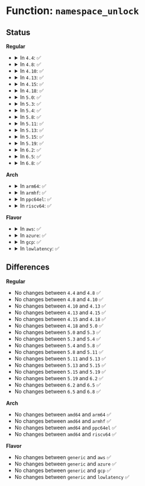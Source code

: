 # Function: <code>namespace_unlock</code>

## Status
<b>Regular</b>
<ul>
<li>
<details>
<summary>In <code>4.4</code>: ✅</summary>

```c
void namespace_unlock();
```

**Collision:** Unique Static

**Inline:** No

**Transformation:** False

**Instances:**

```
In fs/namespace.c (ffffffff8122bc40)
Location: fs/namespace.c:1339
Inline: False
Direct callers:
  - fs/namespace.c:mnt_set_expiry
  - fs/namespace.c:mark_mounts_for_expiry
  - fs/namespace.c:unlock_mount
  - fs/namespace.c:do_umount
  - fs/namespace.c:lock_mount
  - fs/namespace.c:lock_mount
  - fs/namespace.c:__detach_mounts
  - fs/namespace.c:__detach_mounts
  - fs/namespace.c:collect_mounts
  - fs/namespace.c:collect_mounts
  - fs/namespace.c:drop_collected_mounts
  - fs/namespace.c:finish_automount
  - fs/namespace.c:do_mount
  - fs/namespace.c:copy_mnt_ns
  - fs/namespace.c:copy_mnt_ns
  - fs/namespace.c:copy_mnt_ns
```
**Symbols:**

```
ffffffff8122bc40-ffffffff8122bcb8: namespace_unlock (STB_LOCAL)
```
</details>
</li>
<li>
<details>
<summary>In <code>4.8</code>: ✅</summary>

```c
void namespace_unlock();
```

**Collision:** Unique Static

**Inline:** No

**Transformation:** False

**Instances:**

```
In fs/namespace.c (ffffffff812543b0)
Location: fs/namespace.c:1339
Inline: False
Direct callers:
  - fs/namespace.c:copy_mnt_ns
  - fs/namespace.c:copy_mnt_ns
  - fs/namespace.c:copy_mnt_ns
  - fs/namespace.c:do_mount
  - fs/namespace.c:mark_mounts_for_expiry
  - fs/namespace.c:mnt_set_expiry
  - fs/namespace.c:finish_automount
  - fs/namespace.c:unlock_mount
  - fs/namespace.c:lock_mount
  - fs/namespace.c:lock_mount
  - fs/namespace.c:drop_collected_mounts
  - fs/namespace.c:collect_mounts
  - fs/namespace.c:collect_mounts
  - fs/namespace.c:__detach_mounts
  - fs/namespace.c:__detach_mounts
  - fs/namespace.c:do_umount
```
**Symbols:**

```
ffffffff812543b0-ffffffff8125442a: namespace_unlock (STB_LOCAL)
```
</details>
</li>
<li>
<details>
<summary>In <code>4.10</code>: ✅</summary>

```c
void namespace_unlock();
```

**Collision:** Unique Static

**Inline:** No

**Transformation:** False

**Instances:**

```
In fs/namespace.c (ffffffff812677c0)
Location: fs/namespace.c:1413
Inline: False
Direct callers:
  - fs/namespace.c:copy_mnt_ns
  - fs/namespace.c:copy_mnt_ns
  - fs/namespace.c:copy_mnt_ns
  - fs/namespace.c:do_mount
  - fs/namespace.c:mark_mounts_for_expiry
  - fs/namespace.c:mnt_set_expiry
  - fs/namespace.c:finish_automount
  - fs/namespace.c:unlock_mount
  - fs/namespace.c:lock_mount
  - fs/namespace.c:lock_mount
  - fs/namespace.c:drop_collected_mounts
  - fs/namespace.c:collect_mounts
  - fs/namespace.c:collect_mounts
  - fs/namespace.c:__detach_mounts
  - fs/namespace.c:do_umount
```
**Symbols:**

```
ffffffff812677c0-ffffffff8126783a: namespace_unlock (STB_LOCAL)
```
</details>
</li>
<li>
<details>
<summary>In <code>4.13</code>: ✅</summary>

```c
void namespace_unlock();
```

**Collision:** Unique Static

**Inline:** No

**Transformation:** False

**Instances:**

```
In fs/namespace.c (ffffffff81274e80)
Location: fs/namespace.c:1355
Inline: False
Direct callers:
  - fs/namespace.c:copy_mnt_ns
  - fs/namespace.c:copy_mnt_ns
  - fs/namespace.c:copy_mnt_ns
  - fs/namespace.c:do_mount
  - fs/namespace.c:mark_mounts_for_expiry
  - fs/namespace.c:mnt_set_expiry
  - fs/namespace.c:finish_automount
  - fs/namespace.c:unlock_mount
  - fs/namespace.c:lock_mount
  - fs/namespace.c:lock_mount
  - fs/namespace.c:drop_collected_mounts
  - fs/namespace.c:collect_mounts
  - fs/namespace.c:collect_mounts
  - fs/namespace.c:__detach_mounts
  - fs/namespace.c:do_umount
```
**Symbols:**

```
ffffffff81274e80-ffffffff81274efa: namespace_unlock (STB_LOCAL)
```
</details>
</li>
<li>
<details>
<summary>In <code>4.15</code>: ✅</summary>

```c
void namespace_unlock();
```

**Collision:** Unique Static

**Inline:** No

**Transformation:** False

**Instances:**

```
In fs/namespace.c (ffffffff81297740)
Location: fs/namespace.c:1420
Inline: False
Direct callers:
  - fs/namespace.c:copy_mnt_ns
  - fs/namespace.c:copy_mnt_ns
  - fs/namespace.c:copy_mnt_ns
  - fs/namespace.c:do_mount
  - fs/namespace.c:mark_mounts_for_expiry
  - fs/namespace.c:mnt_set_expiry
  - fs/namespace.c:finish_automount
  - fs/namespace.c:unlock_mount
  - fs/namespace.c:lock_mount
  - fs/namespace.c:lock_mount
  - fs/namespace.c:drop_collected_mounts
  - fs/namespace.c:collect_mounts
  - fs/namespace.c:collect_mounts
  - fs/namespace.c:__detach_mounts
  - fs/namespace.c:do_umount
```
**Symbols:**

```
ffffffff81297740-ffffffff812977ba: namespace_unlock (STB_LOCAL)
```
</details>
</li>
<li>
<details>
<summary>In <code>4.18</code>: ✅</summary>

```c
void namespace_unlock();
```

**Collision:** Unique Static

**Inline:** No

**Transformation:** False

**Instances:**

```
In fs/namespace.c (ffffffff812bd930)
Location: fs/namespace.c:1446
Inline: False
Direct callers:
  - fs/namespace.c:copy_mnt_ns
  - fs/namespace.c:copy_mnt_ns
  - fs/namespace.c:copy_mnt_ns
  - fs/namespace.c:do_mount
  - fs/namespace.c:mark_mounts_for_expiry
  - fs/namespace.c:mnt_set_expiry
  - fs/namespace.c:finish_automount
  - fs/namespace.c:unlock_mount
  - fs/namespace.c:lock_mount
  - fs/namespace.c:lock_mount
  - fs/namespace.c:drop_collected_mounts
  - fs/namespace.c:collect_mounts
  - fs/namespace.c:collect_mounts
  - fs/namespace.c:ksys_umount
  - fs/namespace.c:__detach_mounts
```
**Symbols:**

```
ffffffff812bd930-ffffffff812bd9aa: namespace_unlock (STB_LOCAL)
```
</details>
</li>
<li>
<details>
<summary>In <code>5.0</code>: ✅</summary>

```c
void namespace_unlock();
```

**Collision:** Unique Static

**Inline:** No

**Transformation:** False

**Instances:**

```
In fs/namespace.c (ffffffff812d2dd0)
Location: fs/namespace.c:1358
Inline: False
Direct callers:
  - fs/namespace.c:copy_mnt_ns
  - fs/namespace.c:copy_mnt_ns
  - fs/namespace.c:copy_mnt_ns
  - fs/namespace.c:do_mount
  - fs/namespace.c:mark_mounts_for_expiry
  - fs/namespace.c:mnt_set_expiry
  - fs/namespace.c:finish_automount
  - fs/namespace.c:unlock_mount
  - fs/namespace.c:lock_mount
  - fs/namespace.c:lock_mount
  - fs/namespace.c:drop_collected_mounts
  - fs/namespace.c:collect_mounts
  - fs/namespace.c:collect_mounts
  - fs/namespace.c:ksys_umount
  - fs/namespace.c:__detach_mounts
```
**Symbols:**

```
ffffffff812d2dd0-ffffffff812d2e4a: namespace_unlock (STB_LOCAL)
```
</details>
</li>
<li>
<details>
<summary>In <code>5.3</code>: ✅</summary>

```c
void namespace_unlock();
```

**Collision:** Unique Static

**Inline:** No

**Transformation:** False

**Instances:**

```
In fs/namespace.c (ffffffff812f1410)
Location: fs/namespace.c:1366
Inline: False
Direct callers:
  - fs/namespace.c:copy_mnt_ns
  - fs/namespace.c:copy_mnt_ns
  - fs/namespace.c:copy_mnt_ns
  - fs/namespace.c:do_mount
  - fs/namespace.c:mark_mounts_for_expiry
  - fs/namespace.c:mnt_set_expiry
  - fs/namespace.c:finish_automount
  - fs/namespace.c:open_detached_copy
  - fs/namespace.c:open_detached_copy
  - fs/namespace.c:unlock_mount
  - fs/namespace.c:lock_mount
  - fs/namespace.c:lock_mount
  - fs/namespace.c:drop_collected_mounts
  - fs/namespace.c:dissolve_on_fput
  - fs/namespace.c:collect_mounts
  - fs/namespace.c:collect_mounts
  - fs/namespace.c:ksys_umount
  - fs/namespace.c:__detach_mounts
```
**Symbols:**

```
ffffffff812f1410-ffffffff812f15ab: namespace_unlock (STB_LOCAL)
```
</details>
</li>
<li>
<details>
<summary>In <code>5.4</code>: ✅</summary>

```c
void namespace_unlock();
```

**Collision:** Unique Static

**Inline:** No

**Transformation:** False

**Instances:**

```
In fs/namespace.c (ffffffff81302fc0)
Location: fs/namespace.c:1366
Inline: False
Direct callers:
  - fs/namespace.c:copy_mnt_ns
  - fs/namespace.c:copy_mnt_ns
  - fs/namespace.c:copy_mnt_ns
  - fs/namespace.c:do_mount
  - fs/namespace.c:mark_mounts_for_expiry
  - fs/namespace.c:mnt_set_expiry
  - fs/namespace.c:finish_automount
  - fs/namespace.c:open_detached_copy
  - fs/namespace.c:open_detached_copy
  - fs/namespace.c:unlock_mount
  - fs/namespace.c:lock_mount
  - fs/namespace.c:lock_mount
  - fs/namespace.c:drop_collected_mounts
  - fs/namespace.c:dissolve_on_fput
  - fs/namespace.c:collect_mounts
  - fs/namespace.c:collect_mounts
  - fs/namespace.c:ksys_umount
  - fs/namespace.c:__detach_mounts
```
**Symbols:**

```
ffffffff81302fc0-ffffffff8130315b: namespace_unlock (STB_LOCAL)
```
</details>
</li>
<li>
<details>
<summary>In <code>5.8</code>: ✅</summary>

```c
void namespace_unlock();
```

**Collision:** Unique Static

**Inline:** No

**Transformation:** False

**Instances:**

```
In fs/namespace.c (ffffffff8133ca80)
Location: fs/namespace.c:1416
Inline: False
Direct callers:
  - fs/namespace.c:copy_mnt_ns
  - fs/namespace.c:copy_mnt_ns
  - fs/namespace.c:copy_mnt_ns
  - fs/namespace.c:do_mount
  - fs/namespace.c:mark_mounts_for_expiry
  - fs/namespace.c:mnt_set_expiry
  - fs/namespace.c:finish_automount
  - fs/namespace.c:finish_automount
  - fs/namespace.c:open_detached_copy
  - fs/namespace.c:open_detached_copy
  - fs/namespace.c:unlock_mount
  - fs/namespace.c:lock_mount
  - fs/namespace.c:lock_mount
  - fs/namespace.c:dissolve_on_fput
  - fs/namespace.c:collect_mounts
  - fs/namespace.c:collect_mounts
  - fs/namespace.c:__detach_mounts
  - fs/namespace.c:do_umount
```
**Symbols:**

```
ffffffff8133ca80-ffffffff8133cc1b: namespace_unlock (STB_LOCAL)
```
</details>
</li>
<li>
<details>
<summary>In <code>5.11</code>: ✅</summary>

```c
void namespace_unlock();
```

**Collision:** Unique Static

**Inline:** No

**Transformation:** False

**Instances:**

```
In fs/namespace.c (ffffffff81348940)
Location: fs/namespace.c:1419
Inline: False
Direct callers:
  - fs/namespace.c:copy_mnt_ns
  - fs/namespace.c:copy_mnt_ns
  - fs/namespace.c:copy_mnt_ns
  - fs/namespace.c:path_mount
  - fs/namespace.c:mark_mounts_for_expiry
  - fs/namespace.c:mnt_set_expiry
  - fs/namespace.c:finish_automount
  - fs/namespace.c:finish_automount
  - fs/namespace.c:open_detached_copy
  - fs/namespace.c:open_detached_copy
  - fs/namespace.c:unlock_mount
  - fs/namespace.c:lock_mount
  - fs/namespace.c:lock_mount
  - fs/namespace.c:dissolve_on_fput
  - fs/namespace.c:collect_mounts
  - fs/namespace.c:collect_mounts
  - fs/namespace.c:__detach_mounts
  - fs/namespace.c:do_umount
```
**Symbols:**

```
ffffffff81348940-ffffffff81348adb: namespace_unlock (STB_LOCAL)
```
</details>
</li>
<li>
<details>
<summary>In <code>5.13</code>: ✅</summary>

```c
void namespace_unlock();
```

**Collision:** Unique Static

**Inline:** No

**Transformation:** False

**Instances:**

```
In fs/namespace.c (ffffffff8134ed10)
Location: fs/namespace.c:1430
Inline: False
Direct callers:
  - fs/namespace.c:copy_mnt_ns
  - fs/namespace.c:copy_mnt_ns
  - fs/namespace.c:copy_mnt_ns
  - fs/namespace.c:path_mount
  - fs/namespace.c:mark_mounts_for_expiry
  - fs/namespace.c:mnt_set_expiry
  - fs/namespace.c:finish_automount
  - fs/namespace.c:finish_automount
  - fs/namespace.c:__do_sys_open_tree
  - fs/namespace.c:__do_sys_open_tree
  - fs/namespace.c:unlock_mount
  - fs/namespace.c:lock_mount
  - fs/namespace.c:lock_mount
  - fs/namespace.c:dissolve_on_fput
  - fs/namespace.c:collect_mounts
  - fs/namespace.c:collect_mounts
  - fs/namespace.c:__detach_mounts
  - fs/namespace.c:do_umount
```
**Symbols:**

```
ffffffff8134ed10-ffffffff8134eeab: namespace_unlock (STB_LOCAL)
```
</details>
</li>
<li>
<details>
<summary>In <code>5.15</code>: ✅</summary>

```c
void namespace_unlock();
```

**Collision:** Unique Static

**Inline:** No

**Transformation:** False

**Instances:**

```
In fs/namespace.c (ffffffff8139cdb0)
Location: fs/namespace.c:1439
Inline: False
Direct callers:
  - fs/namespace.c:copy_mnt_ns
  - fs/namespace.c:copy_mnt_ns
  - fs/namespace.c:copy_mnt_ns
  - fs/namespace.c:path_mount
  - fs/namespace.c:mark_mounts_for_expiry
  - fs/namespace.c:mnt_set_expiry
  - fs/namespace.c:finish_automount
  - fs/namespace.c:finish_automount
  - fs/namespace.c:do_set_group
  - fs/namespace.c:__do_sys_open_tree
  - fs/namespace.c:__do_sys_open_tree
  - fs/namespace.c:unlock_mount
  - fs/namespace.c:lock_mount
  - fs/namespace.c:lock_mount
  - fs/namespace.c:dissolve_on_fput
  - fs/namespace.c:collect_mounts
  - fs/namespace.c:collect_mounts
  - fs/namespace.c:__detach_mounts
  - fs/namespace.c:do_umount
```
**Symbols:**

```
ffffffff8139cdb0-ffffffff8139cf4b: namespace_unlock (STB_LOCAL)
```
</details>
</li>
<li>
<details>
<summary>In <code>5.19</code>: ✅</summary>

```c
void namespace_unlock();
```

**Collision:** Unique Static

**Inline:** No

**Transformation:** False

**Instances:**

```
In fs/namespace.c (ffffffff8141fd00)
Location: fs/namespace.c:1480
Inline: False
Direct callers:
  - fs/namespace.c:__do_sys_pivot_root
  - fs/namespace.c:__do_sys_pivot_root
  - fs/namespace.c:copy_mnt_ns
  - fs/namespace.c:copy_mnt_ns
  - fs/namespace.c:copy_mnt_ns
  - fs/namespace.c:path_mount
  - fs/namespace.c:path_mount
  - fs/namespace.c:mark_mounts_for_expiry
  - fs/namespace.c:mnt_set_expiry
  - fs/namespace.c:finish_automount
  - fs/namespace.c:finish_automount
  - fs/namespace.c:finish_automount
  - fs/namespace.c:do_new_mount
  - fs/namespace.c:do_move_mount
  - fs/namespace.c:do_move_mount
  - fs/namespace.c:do_move_mount
  - fs/namespace.c:do_move_mount
  - fs/namespace.c:do_set_group
  - fs/namespace.c:open_detached_copy
  - fs/namespace.c:open_detached_copy
  - fs/namespace.c:lock_mount
  - fs/namespace.c:lock_mount
  - fs/namespace.c:dissolve_on_fput
  - fs/namespace.c:dissolve_on_fput
  - fs/namespace.c:collect_mounts
  - fs/namespace.c:collect_mounts
  - fs/namespace.c:__detach_mounts
  - fs/namespace.c:do_umount
```
**Symbols:**

```
ffffffff8141fd00-ffffffff8141fea9: namespace_unlock (STB_LOCAL)
```
</details>
</li>
<li>
<details>
<summary>In <code>6.2</code>: ✅</summary>

```c
void namespace_unlock();
```

**Collision:** Unique Static

**Inline:** No

**Transformation:** False

**Instances:**

```
In fs/namespace.c (ffffffff814ac210)
Location: fs/namespace.c:1585
Inline: False
Direct callers:
  - fs/namespace.c:__do_sys_pivot_root
  - fs/namespace.c:__do_sys_pivot_root
  - fs/namespace.c:copy_mnt_ns
  - fs/namespace.c:copy_mnt_ns
  - fs/namespace.c:copy_mnt_ns
  - fs/namespace.c:path_mount
  - fs/namespace.c:path_mount
  - fs/namespace.c:mark_mounts_for_expiry
  - fs/namespace.c:mnt_set_expiry
  - fs/namespace.c:finish_automount
  - fs/namespace.c:finish_automount
  - fs/namespace.c:finish_automount
  - fs/namespace.c:do_new_mount
  - fs/namespace.c:do_move_mount
  - fs/namespace.c:do_move_mount
  - fs/namespace.c:do_move_mount
  - fs/namespace.c:do_move_mount
  - fs/namespace.c:do_set_group
  - fs/namespace.c:open_detached_copy
  - fs/namespace.c:open_detached_copy
  - fs/namespace.c:lock_mount
  - fs/namespace.c:lock_mount
  - fs/namespace.c:dissolve_on_fput
  - fs/namespace.c:dissolve_on_fput
  - fs/namespace.c:collect_mounts
  - fs/namespace.c:collect_mounts
  - fs/namespace.c:__detach_mounts
  - fs/namespace.c:do_umount
```
**Symbols:**

```
ffffffff814ac210-ffffffff814ac3b9: namespace_unlock (STB_LOCAL)
```
</details>
</li>
<li>
<details>
<summary>In <code>6.5</code>: ✅</summary>

```c
void namespace_unlock();
```

**Collision:** Unique Static

**Inline:** No

**Transformation:** False

**Instances:**

```
In fs/namespace.c (ffffffff814e0fe0)
Location: fs/namespace.c:1559
Inline: False
Direct callers:
  - fs/namespace.c:__do_sys_pivot_root
  - fs/namespace.c:__do_sys_pivot_root
  - fs/namespace.c:copy_mnt_ns
  - fs/namespace.c:copy_mnt_ns
  - fs/namespace.c:copy_mnt_ns
  - fs/namespace.c:path_mount
  - fs/namespace.c:path_mount
  - fs/namespace.c:mark_mounts_for_expiry
  - fs/namespace.c:mnt_set_expiry
  - fs/namespace.c:finish_automount
  - fs/namespace.c:finish_automount
  - fs/namespace.c:finish_automount
  - fs/namespace.c:do_new_mount
  - fs/namespace.c:do_move_mount
  - fs/namespace.c:do_move_mount
  - fs/namespace.c:do_move_mount
  - fs/namespace.c:do_set_group
  - fs/namespace.c:open_detached_copy
  - fs/namespace.c:open_detached_copy
  - fs/namespace.c:do_lock_mount
  - fs/namespace.c:do_lock_mount
  - fs/namespace.c:do_lock_mount
  - fs/namespace.c:do_lock_mount
  - fs/namespace.c:dissolve_on_fput
  - fs/namespace.c:dissolve_on_fput
  - fs/namespace.c:collect_mounts
  - fs/namespace.c:collect_mounts
  - fs/namespace.c:__detach_mounts
  - fs/namespace.c:do_umount
```
**Symbols:**

```
ffffffff814e0fe0-ffffffff814e1187: namespace_unlock (STB_LOCAL)
```
</details>
</li>
<li>
<details>
<summary>In <code>6.8</code>: ✅</summary>

```c
void namespace_unlock();
```

**Collision:** Unique Static

**Inline:** No

**Transformation:** False

**Instances:**

```
In fs/namespace.c (ffffffff815150b0)
Location: fs/namespace.c:1556
Inline: False
Direct callers:
  - fs/namespace.c:__do_sys_pivot_root
  - fs/namespace.c:__do_sys_pivot_root
  - fs/namespace.c:copy_mnt_ns
  - fs/namespace.c:copy_mnt_ns
  - fs/namespace.c:copy_mnt_ns
  - fs/namespace.c:path_mount
  - fs/namespace.c:path_mount
  - fs/namespace.c:mark_mounts_for_expiry
  - fs/namespace.c:mnt_set_expiry
  - fs/namespace.c:finish_automount
  - fs/namespace.c:finish_automount
  - fs/namespace.c:finish_automount
  - fs/namespace.c:do_new_mount
  - fs/namespace.c:do_move_mount
  - fs/namespace.c:do_move_mount
  - fs/namespace.c:do_move_mount
  - fs/namespace.c:do_set_group
  - fs/namespace.c:open_detached_copy
  - fs/namespace.c:open_detached_copy
  - fs/namespace.c:do_lock_mount
  - fs/namespace.c:do_lock_mount
  - fs/namespace.c:do_lock_mount
  - fs/namespace.c:do_lock_mount
  - fs/namespace.c:dissolve_on_fput
  - fs/namespace.c:dissolve_on_fput
  - fs/namespace.c:collect_mounts
  - fs/namespace.c:collect_mounts
  - fs/namespace.c:__detach_mounts
  - fs/namespace.c:do_umount
```
**Symbols:**

```
ffffffff815150b0-ffffffff81515257: namespace_unlock (STB_LOCAL)
```
</details>
</li>
</ul>
<b>Arch</b>
<ul>
<li>
<details>
<summary>In <code>arm64</code>: ✅</summary>

```c
void namespace_unlock();
```

**Collision:** Unique Static

**Inline:** No

**Transformation:** False

**Instances:**

```
In fs/namespace.c (ffff8000103b6398)
Location: fs/namespace.c:1366
Inline: False
Direct callers:
  - fs/namespace.c:copy_mnt_ns
  - fs/namespace.c:copy_mnt_ns
  - fs/namespace.c:copy_mnt_ns
  - fs/namespace.c:do_mount
  - fs/namespace.c:do_mount
  - fs/namespace.c:mark_mounts_for_expiry
  - fs/namespace.c:mnt_set_expiry
  - fs/namespace.c:finish_automount
  - fs/namespace.c:__arm64_sys_open_tree
  - fs/namespace.c:__arm64_sys_open_tree
  - fs/namespace.c:unlock_mount
  - fs/namespace.c:lock_mount
  - fs/namespace.c:lock_mount
  - fs/namespace.c:drop_collected_mounts
  - fs/namespace.c:dissolve_on_fput
  - fs/namespace.c:dissolve_on_fput
  - fs/namespace.c:collect_mounts
  - fs/namespace.c:collect_mounts
  - fs/namespace.c:ksys_umount
  - fs/namespace.c:__detach_mounts
```
**Symbols:**

```
ffff8000103b6398-ffff8000103b64f0: namespace_unlock (STB_LOCAL)
```
</details>
</li>
<li>
<details>
<summary>In <code>armhf</code>: ✅</summary>

```c
void namespace_unlock();
```

**Collision:** Unique Static

**Inline:** No

**Transformation:** False

**Instances:**

```
In fs/namespace.c (c05946c8)
Location: fs/namespace.c:1366
Inline: False
Direct callers:
  - fs/namespace.c:copy_mnt_ns
  - fs/namespace.c:copy_mnt_ns
  - fs/namespace.c:copy_mnt_ns
  - fs/namespace.c:do_mount
  - fs/namespace.c:mark_mounts_for_expiry
  - fs/namespace.c:mnt_set_expiry
  - fs/namespace.c:finish_automount
  - fs/namespace.c:__se_sys_open_tree
  - fs/namespace.c:__se_sys_open_tree
  - fs/namespace.c:unlock_mount
  - fs/namespace.c:lock_mount
  - fs/namespace.c:lock_mount
  - fs/namespace.c:drop_collected_mounts
  - fs/namespace.c:dissolve_on_fput
  - fs/namespace.c:collect_mounts
  - fs/namespace.c:collect_mounts
  - fs/namespace.c:__detach_mounts
  - fs/namespace.c:do_umount
```
**Symbols:**

```
c05946c8-c0594838: namespace_unlock (STB_LOCAL)
```
</details>
</li>
<li>
<details>
<summary>In <code>ppc64el</code>: ✅</summary>

```c
void namespace_unlock();
```

**Collision:** Unique Static

**Inline:** No

**Transformation:** False

**Instances:**

```
In fs/namespace.c (c0000000004b29d0)
Location: fs/namespace.c:1366
Inline: False
Direct callers:
  - fs/namespace.c:copy_mnt_ns
  - fs/namespace.c:copy_mnt_ns
  - fs/namespace.c:copy_mnt_ns
  - fs/namespace.c:do_mount
  - fs/namespace.c:mark_mounts_for_expiry
  - fs/namespace.c:mnt_set_expiry
  - fs/namespace.c:finish_automount
  - fs/namespace.c:__se_sys_open_tree
  - fs/namespace.c:__se_sys_open_tree
  - fs/namespace.c:unlock_mount
  - fs/namespace.c:lock_mount
  - fs/namespace.c:lock_mount
  - fs/namespace.c:drop_collected_mounts
  - fs/namespace.c:drop_collected_mounts
  - fs/namespace.c:dissolve_on_fput
  - fs/namespace.c:dissolve_on_fput
  - fs/namespace.c:collect_mounts
  - fs/namespace.c:collect_mounts
  - fs/namespace.c:ksys_umount
  - fs/namespace.c:__detach_mounts
  - fs/namespace.c:__detach_mounts
```
**Symbols:**

```
c0000000004b29d0-c0000000004b2bf8: namespace_unlock (STB_LOCAL)
```
</details>
</li>
<li>
<details>
<summary>In <code>riscv64</code>: ✅</summary>

```c
void namespace_unlock();
```

**Collision:** Unique Static

**Inline:** No

**Transformation:** False

**Instances:**

```
In fs/namespace.c (ffffffe00027906c)
Location: fs/namespace.c:1366
Inline: False
Direct callers:
  - fs/namespace.c:copy_mnt_ns
  - fs/namespace.c:copy_mnt_ns
  - fs/namespace.c:copy_mnt_ns
  - fs/namespace.c:do_mount
  - fs/namespace.c:mark_mounts_for_expiry
  - fs/namespace.c:mnt_set_expiry
  - fs/namespace.c:finish_automount
  - fs/namespace.c:__se_sys_open_tree
  - fs/namespace.c:__se_sys_open_tree
  - fs/namespace.c:unlock_mount
  - fs/namespace.c:lock_mount
  - fs/namespace.c:lock_mount
  - fs/namespace.c:drop_collected_mounts
  - fs/namespace.c:dissolve_on_fput
  - fs/namespace.c:collect_mounts
  - fs/namespace.c:collect_mounts
  - fs/namespace.c:ksys_umount
  - fs/namespace.c:__detach_mounts
```
**Symbols:**

```
ffffffe00027906c-ffffffe000279182: namespace_unlock (STB_LOCAL)
```
</details>
</li>
</ul>
<b>Flavor</b>
<ul>
<li>
<details>
<summary>In <code>aws</code>: ✅</summary>

```c
void namespace_unlock();
```

**Collision:** Unique Static

**Inline:** No

**Transformation:** False

**Instances:**

```
In fs/namespace.c (ffffffff812fb5a0)
Location: fs/namespace.c:1366
Inline: False
Direct callers:
  - fs/namespace.c:copy_mnt_ns
  - fs/namespace.c:copy_mnt_ns
  - fs/namespace.c:copy_mnt_ns
  - fs/namespace.c:do_mount
  - fs/namespace.c:mark_mounts_for_expiry
  - fs/namespace.c:mnt_set_expiry
  - fs/namespace.c:finish_automount
  - fs/namespace.c:open_detached_copy
  - fs/namespace.c:open_detached_copy
  - fs/namespace.c:unlock_mount
  - fs/namespace.c:lock_mount
  - fs/namespace.c:lock_mount
  - fs/namespace.c:drop_collected_mounts
  - fs/namespace.c:dissolve_on_fput
  - fs/namespace.c:collect_mounts
  - fs/namespace.c:collect_mounts
  - fs/namespace.c:ksys_umount
  - fs/namespace.c:__detach_mounts
```
**Symbols:**

```
ffffffff812fb5a0-ffffffff812fb73b: namespace_unlock (STB_LOCAL)
```
</details>
</li>
<li>
<details>
<summary>In <code>azure</code>: ✅</summary>

```c
void namespace_unlock();
```

**Collision:** Unique Static

**Inline:** No

**Transformation:** False

**Instances:**

```
In fs/namespace.c (ffffffff812ec1c0)
Location: fs/namespace.c:1366
Inline: False
Direct callers:
  - fs/namespace.c:copy_mnt_ns
  - fs/namespace.c:copy_mnt_ns
  - fs/namespace.c:copy_mnt_ns
  - fs/namespace.c:do_mount
  - fs/namespace.c:mark_mounts_for_expiry
  - fs/namespace.c:mnt_set_expiry
  - fs/namespace.c:finish_automount
  - fs/namespace.c:open_detached_copy
  - fs/namespace.c:open_detached_copy
  - fs/namespace.c:unlock_mount
  - fs/namespace.c:lock_mount
  - fs/namespace.c:lock_mount
  - fs/namespace.c:drop_collected_mounts
  - fs/namespace.c:dissolve_on_fput
  - fs/namespace.c:collect_mounts
  - fs/namespace.c:collect_mounts
  - fs/namespace.c:ksys_umount
  - fs/namespace.c:__detach_mounts
```
**Symbols:**

```
ffffffff812ec1c0-ffffffff812ec35b: namespace_unlock (STB_LOCAL)
```
</details>
</li>
<li>
<details>
<summary>In <code>gcp</code>: ✅</summary>

```c
void namespace_unlock();
```

**Collision:** Unique Static

**Inline:** No

**Transformation:** False

**Instances:**

```
In fs/namespace.c (ffffffff812f9390)
Location: fs/namespace.c:1366
Inline: False
Direct callers:
  - fs/namespace.c:copy_mnt_ns
  - fs/namespace.c:copy_mnt_ns
  - fs/namespace.c:copy_mnt_ns
  - fs/namespace.c:do_mount
  - fs/namespace.c:mark_mounts_for_expiry
  - fs/namespace.c:mnt_set_expiry
  - fs/namespace.c:finish_automount
  - fs/namespace.c:open_detached_copy
  - fs/namespace.c:open_detached_copy
  - fs/namespace.c:unlock_mount
  - fs/namespace.c:lock_mount
  - fs/namespace.c:lock_mount
  - fs/namespace.c:drop_collected_mounts
  - fs/namespace.c:dissolve_on_fput
  - fs/namespace.c:collect_mounts
  - fs/namespace.c:collect_mounts
  - fs/namespace.c:ksys_umount
  - fs/namespace.c:__detach_mounts
```
**Symbols:**

```
ffffffff812f9390-ffffffff812f952b: namespace_unlock (STB_LOCAL)
```
</details>
</li>
<li>
<details>
<summary>In <code>lowlatency</code>: ✅</summary>

```c
void namespace_unlock();
```

**Collision:** Unique Static

**Inline:** No

**Transformation:** False

**Instances:**

```
In fs/namespace.c (ffffffff8130a6b0)
Location: fs/namespace.c:1366
Inline: False
Direct callers:
  - fs/namespace.c:copy_mnt_ns
  - fs/namespace.c:copy_mnt_ns
  - fs/namespace.c:copy_mnt_ns
  - fs/namespace.c:do_mount
  - fs/namespace.c:mark_mounts_for_expiry
  - fs/namespace.c:mnt_set_expiry
  - fs/namespace.c:finish_automount
  - fs/namespace.c:open_detached_copy
  - fs/namespace.c:open_detached_copy
  - fs/namespace.c:unlock_mount
  - fs/namespace.c:lock_mount
  - fs/namespace.c:lock_mount
  - fs/namespace.c:drop_collected_mounts
  - fs/namespace.c:dissolve_on_fput
  - fs/namespace.c:dissolve_on_fput
  - fs/namespace.c:collect_mounts
  - fs/namespace.c:collect_mounts
  - fs/namespace.c:ksys_umount
  - fs/namespace.c:__detach_mounts
```
**Symbols:**

```
ffffffff8130a6b0-ffffffff8130a84b: namespace_unlock (STB_LOCAL)
```
</details>
</li>
</ul>

## Differences
<b>Regular</b>
<ul>
<li>
No changes between <code>4.4</code> and <code>4.8</code> ✅
</li>
<li>
No changes between <code>4.8</code> and <code>4.10</code> ✅
</li>
<li>
No changes between <code>4.10</code> and <code>4.13</code> ✅
</li>
<li>
No changes between <code>4.13</code> and <code>4.15</code> ✅
</li>
<li>
No changes between <code>4.15</code> and <code>4.18</code> ✅
</li>
<li>
No changes between <code>4.18</code> and <code>5.0</code> ✅
</li>
<li>
No changes between <code>5.0</code> and <code>5.3</code> ✅
</li>
<li>
No changes between <code>5.3</code> and <code>5.4</code> ✅
</li>
<li>
No changes between <code>5.4</code> and <code>5.8</code> ✅
</li>
<li>
No changes between <code>5.8</code> and <code>5.11</code> ✅
</li>
<li>
No changes between <code>5.11</code> and <code>5.13</code> ✅
</li>
<li>
No changes between <code>5.13</code> and <code>5.15</code> ✅
</li>
<li>
No changes between <code>5.15</code> and <code>5.19</code> ✅
</li>
<li>
No changes between <code>5.19</code> and <code>6.2</code> ✅
</li>
<li>
No changes between <code>6.2</code> and <code>6.5</code> ✅
</li>
<li>
No changes between <code>6.5</code> and <code>6.8</code> ✅
</li>
</ul>
<b>Arch</b>
<ul>
<li>
No changes between <code>amd64</code> and <code>arm64</code> ✅
</li>
<li>
No changes between <code>amd64</code> and <code>armhf</code> ✅
</li>
<li>
No changes between <code>amd64</code> and <code>ppc64el</code> ✅
</li>
<li>
No changes between <code>amd64</code> and <code>riscv64</code> ✅
</li>
</ul>
<b>Flavor</b>
<ul>
<li>
No changes between <code>generic</code> and <code>aws</code> ✅
</li>
<li>
No changes between <code>generic</code> and <code>azure</code> ✅
</li>
<li>
No changes between <code>generic</code> and <code>gcp</code> ✅
</li>
<li>
No changes between <code>generic</code> and <code>lowlatency</code> ✅
</li>
</ul>
